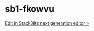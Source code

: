 # sb1-fkowvu

[Edit in StackBlitz next generation editor ⚡️](https://stackblitz.com/~/github.com/prasanthkuna/sb1-fkowvu)